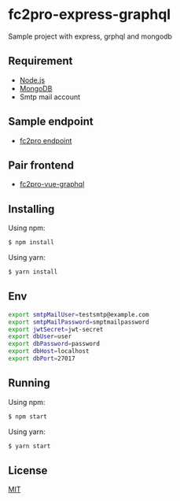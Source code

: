 # fc2pro-express-graphql
Sample project with express, grphql and mongodb

## Requirement
- [Node.js](https://nodejs.org)
- [MongoDB](https://www.mongodb.com/)
- Smtp mail account

## Sample endpoint
- [fc2pro endpoint](http://nanshan.fun/fc2pro/q)

## Pair frontend
- [fc2pro-vue-graphql](https://github.com/uho1896/fc2pro-vue-graphql)

## Installing

Using npm:

```bash
$ npm install
```

Using yarn:

```bash
$ yarn install
```
## Env

```bash
export smtpMailUser=testsmtp@example.com
export smtpMailPassword=smptmailpassword
export jwtSecret=jwt-secret
export dbUser=user
export dbPassword=password
export dbHost=localhost
export dbPort=27017
```

## Running

Using npm:

```bash
$ npm start
```

Using yarn:

```bash
$ yarn start
```

## License

[MIT](LICENSE)